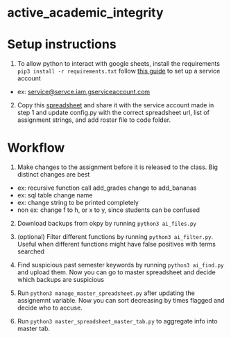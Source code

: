 # active_academic_integrity


# Setup instructions
1. To allow python to interact with google sheets, install the requirements `pip3 install -r requirements.txt` follow [this guide](https://gspread.readthedocs.io/en/latest/oauth2.html#service-account) to set up a service account
  * ex: service@servce.iam.gserviceaccount.com

2. Copy this [spreadsheet](https://docs.google.com/spreadsheets/d/1Q36Sem2cT2pcCmu1CwvjE_CbUcIZ2S_SV_o11X0Xj4c/edit?usp=sharing) and share it with the service account made in step 1 and update config.py with the correct spreadsheet url, list of assignment strings, and add roster file to code folder.

# Workflow
1. Make changes to the assignment before it is released to the class. Big distinct changes are best
  * ex: recursive function call add_grades change to add_bananas
  * ex: sql table change name
  * ex: change string to be printed completely
  * non ex: change f to h, or x to y, since students can be confused
  
2. Download backups from okpy by running `python3 ai_files.py`

3. (optional) Filter different functions by running `python3 ai_filter.py`. Useful when different functions might have false positives with terms searched

4. Find suspicious past semester keywords by running `python3 ai_find.py` and upload them. Now you can go to master spreadsheet and decide which backups are suspicious

5. Run `python3 manage_master_spreadsheet.py` after updating the assignemnt variable. Now you can sort decreasing by times flagged and decide who to accuse.

6. Run `python3 master_spreadsheet_master_tab.py` to aggregate info into master tab.
